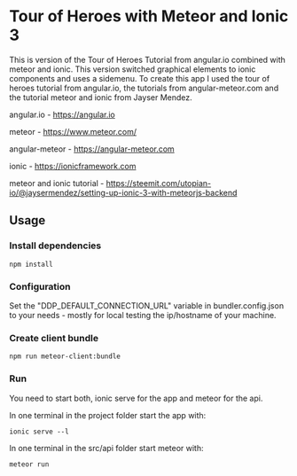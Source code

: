 # Tour of Heroes with Meteor and Ionic 3

This is version of the Tour of Heroes Tutorial from angular.io combined with meteor and ionic. This version switched graphical elements to ionic components and uses a sidemenu. To create this app I used the tour of heroes tutorial from angular.io, the tutorials from angular-meteor.com and the tutorial meteor and ionic from Jayser Mendez.

angular.io - https://angular.io

meteor - https://www.meteor.com/

angular-meteor - https://angular-meteor.com

ionic - https://ionicframework.com

meteor and ionic tutorial - https://steemit.com/utopian-io/@jaysermendez/setting-up-ionic-3-with-meteorjs-backend

## Usage

### Install dependencies

```
npm install
```

### Configuration

Set the "DDP_DEFAULT_CONNECTION_URL" variable in bundler.config.json to your needs - mostly for local testing the ip/hostname of your machine.

### Create client bundle
```
npm run meteor-client:bundle
```

### Run

You need to start both, ionic serve for the app and meteor for the api.

In one terminal in the project folder start the app with:

```
ionic serve --l
```

In one terminal in the src/api folder start meteor with:

```
meteor run
```
